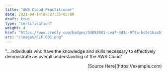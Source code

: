 ```yaml
---
title: "AWS Cloud Practitioner"
date: 2021-04-14T07:27:35-05:00
draft: true
type: "certification"
weight: 4
href: "https://www.credly.com/badges/5d853081-cea7-4d3c-9f9a-bc0c1baa5163/public_url"
src: "/images/CLF-C01.png"
---
```


"...individuals who have the knowledge and skills necessary to effectively demonstrate an overall understanding of the AWS Cloud"
<div style="text-align: right">[Source Here](https://example.com)</div>
